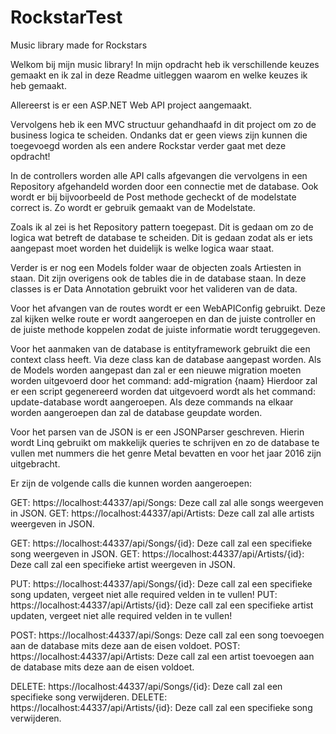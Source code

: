 # RockstarTest
 Music library made for Rockstars

Welkom bij mijn music library!
In mijn opdracht heb ik verschillende keuzes gemaakt en ik zal in deze Readme uitleggen waarom en welke keuzes ik heb gemaakt.

Allereerst is er een ASP.NET Web API project aangemaakt.

Vervolgens heb ik een MVC structuur gehandhaafd in dit project om zo de business logica te scheiden. Ondanks dat er geen views zijn kunnen die toegevoegd worden als een andere Rockstar verder gaat met deze opdracht!

In de controllers worden alle API calls afgevangen die vervolgens in een Repository afgehandeld worden door een connectie met de database. Ook wordt er bij bijvoorbeeld de Post methode gecheckt of de modelstate correct is. Zo wordt er gebruik gemaakt van de Modelstate.

Zoals ik al zei is het Repository pattern toegepast. Dit is gedaan om zo de logica wat betreft de database te scheiden. Dit is gedaan zodat als er iets aangepast moet worden het duidelijk is welke logica waar staat.

Verder is er nog een Models folder waar de objecten zoals Artiesten in staan. Dit zijn overigens ook de tables die in de database staan. In deze classes is er Data Annotation gebruikt voor het valideren van de data.

Voor het afvangen van de routes wordt er een WebAPIConfig gebruikt. Deze zal kijken welke route er wordt aangeroepen en dan de juiste controller en de juiste methode koppelen zodat de juiste informatie wordt teruggegeven.

Voor het aanmaken van de database is entityframework gebruikt die een context class heeft. Via deze class kan de database aangepast worden.
Als de Models worden aangepast dan zal er een nieuwe migration moeten worden uitgevoerd door het command: add-migration {naam}
Hierdoor zal er een script gegenereerd worden dat uitgevoerd wordt als het command: update-database wordt aangeroepen.
Als deze commands na elkaar worden aangeroepen dan zal de database geupdate worden. 

Voor het parsen van de JSON is er een JSONParser geschreven. Hierin wordt Linq gebruikt om makkelijk queries te schrijven en zo de database te vullen met nummers die het genre Metal bevatten en voor het jaar 2016 zijn uitgebracht.

Er zijn de volgende calls die kunnen worden aangeroepen:

GET: https://localhost:44337/api/Songs: Deze call zal alle songs weergeven in JSON.
GET: https://localhost:44337/api/Artists: Deze call zal alle artists weergeven in JSON.

GET: https://localhost:44337/api/Songs/{id}: Deze call zal een specifieke song weergeven in JSON.
GET: https://localhost:44337/api/Artists/{id}: Deze call zal een specifieke artist weergeven in JSON.

PUT: https://localhost:44337/api/Songs/{id}: Deze call zal een specifieke song updaten, vergeet niet alle required velden in te vullen!
PUT: https://localhost:44337/api/Artists/{id}: Deze call zal een specifieke artist updaten, vergeet niet alle required velden in te vullen!

POST: https://localhost:44337/api/Songs: Deze call zal een song toevoegen aan de database mits deze aan de eisen voldoet.
POST: https://localhost:44337/api/Artists: Deze call zal een artist toevoegen aan de database mits deze aan de eisen voldoet.

DELETE: https://localhost:44337/api/Songs/{id}: Deze call zal een specifieke song verwijderen.
DELETE: https://localhost:44337/api/Artists/{id}: Deze call zal een specifieke song verwijderen.
